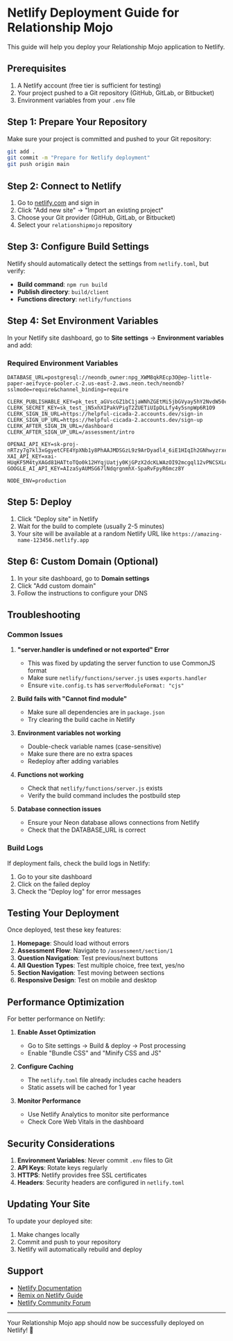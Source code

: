# Netlify Deployment Guide for Relationship Mojo

This guide will help you deploy your Relationship Mojo application to Netlify.

## Prerequisites

1. A Netlify account (free tier is sufficient for testing)
2. Your project pushed to a Git repository (GitHub, GitLab, or Bitbucket)
3. Environment variables from your `.env` file

## Step 1: Prepare Your Repository

Make sure your project is committed and pushed to your Git repository:

```bash
git add .
git commit -m "Prepare for Netlify deployment"
git push origin main
```

## Step 2: Connect to Netlify

1. Go to [netlify.com](https://netlify.com) and sign in
2. Click "Add new site" → "Import an existing project"
3. Choose your Git provider (GitHub, GitLab, or Bitbucket)
4. Select your `relationshipmojo` repository

## Step 3: Configure Build Settings

Netlify should automatically detect the settings from `netlify.toml`, but verify:

- **Build command**: `npm run build`
- **Publish directory**: `build/client`
- **Functions directory**: `netlify/functions`

## Step 4: Set Environment Variables

In your Netlify site dashboard, go to **Site settings** → **Environment variables** and add:

### Required Environment Variables

```
DATABASE_URL=postgresql://neondb_owner:npg_XWM8qkREcp3O@ep-little-paper-aeifvyce-pooler.c-2.us-east-2.aws.neon.tech/neondb?sslmode=require&channel_binding=require

CLERK_PUBLISHABLE_KEY=pk_test_aGVscGZ1bC1jaWNhZGEtMi5jbGVyay5hY2NvdW50cy5kZXYk
CLERK_SECRET_KEY=sk_test_jN5xhXIPakVPigT2ZUETiUIpDLLfy4y5snpWp6R1O9
CLERK_SIGN_IN_URL=https://helpful-cicada-2.accounts.dev/sign-in
CLERK_SIGN_UP_URL=https://helpful-cicada-2.accounts.dev/sign-up
CLERK_AFTER_SIGN_IN_URL=/dashboard
CLERK_AFTER_SIGN_UP_URL=/assessment/intro

OPENAI_API_KEY=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
XAI_API_KEY=xai-HUqKF5M4tyXAGd81HATtoTQo0k12HYqjUatjy0KjGPzX2dcKLWAzOI92mcgql12vPNCSXLowiB9F4MiQ
GOOGLE_AI_API_KEY=AIzaSyAUMSG67lNdqrgnmhX-SpaRvFpyR6mcz8Y

NODE_ENV=production
```

## Step 5: Deploy

1. Click "Deploy site" in Netlify
2. Wait for the build to complete (usually 2-5 minutes)
3. Your site will be available at a random Netlify URL like `https://amazing-name-123456.netlify.app`

## Step 6: Custom Domain (Optional)

1. In your site dashboard, go to **Domain settings**
2. Click "Add custom domain"
3. Follow the instructions to configure your DNS

## Troubleshooting

### Common Issues

1. **"server.handler is undefined or not exported" Error**
   - This was fixed by updating the server function to use CommonJS format
   - Make sure `netlify/functions/server.js` uses `exports.handler`
   - Ensure `vite.config.ts` has `serverModuleFormat: "cjs"`

2. **Build fails with "Cannot find module"**
   - Make sure all dependencies are in `package.json`
   - Try clearing the build cache in Netlify

3. **Environment variables not working**
   - Double-check variable names (case-sensitive)
   - Make sure there are no extra spaces
   - Redeploy after adding variables

4. **Functions not working**
   - Check that `netlify/functions/server.js` exists
   - Verify the build command includes the postbuild step

5. **Database connection issues**
   - Ensure your Neon database allows connections from Netlify
   - Check that the DATABASE_URL is correct

### Build Logs

If deployment fails, check the build logs in Netlify:
1. Go to your site dashboard
2. Click on the failed deploy
3. Check the "Deploy log" for error messages

## Testing Your Deployment

Once deployed, test these key features:

1. **Homepage**: Should load without errors
2. **Assessment Flow**: Navigate to `/assessment/section/1`
3. **Question Navigation**: Test previous/next buttons
4. **All Question Types**: Test multiple choice, free text, yes/no
5. **Section Navigation**: Test moving between sections
6. **Responsive Design**: Test on mobile and desktop

## Performance Optimization

For better performance on Netlify:

1. **Enable Asset Optimization**
   - Go to Site settings → Build & deploy → Post processing
   - Enable "Bundle CSS" and "Minify CSS and JS"

2. **Configure Caching**
   - The `netlify.toml` file already includes cache headers
   - Static assets will be cached for 1 year

3. **Monitor Performance**
   - Use Netlify Analytics to monitor site performance
   - Check Core Web Vitals in the dashboard

## Security Considerations

1. **Environment Variables**: Never commit `.env` files to Git
2. **API Keys**: Rotate keys regularly
3. **HTTPS**: Netlify provides free SSL certificates
4. **Headers**: Security headers are configured in `netlify.toml`

## Updating Your Site

To update your deployed site:

1. Make changes locally
2. Commit and push to your repository
3. Netlify will automatically rebuild and deploy

## Support

- [Netlify Documentation](https://docs.netlify.com/)
- [Remix on Netlify Guide](https://docs.netlify.com/integrations/frameworks/remix/)
- [Netlify Community Forum](https://community.netlify.com/)

---

Your Relationship Mojo app should now be successfully deployed on Netlify! 🎉
